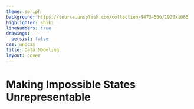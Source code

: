 ```yaml
---
theme: seriph
background: https://source.unsplash.com/collection/94734566/1920x1080
highlighter: shiki
lineNumbers: true
drawings:
  persist: false
css: unocss
title: Data Modeling
layout: cover
---
```


# Making Impossible States Unrepresentable

<!--
* give credits to Richard Feldman
-->


